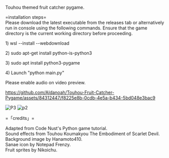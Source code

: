 Touhou themed fruit catcher pygame. 

=installation steps=
<br>
Please download the latest executable from the releases tab or alternatively run in console using the following commands. Ensure that the game directory is the current working directory before proceeding.

<p>1) wsl --install --webdownload</p>
<p>2) sudo apt-get install python-is-python3</p>
<p>3) sudo apt install python3-pygame</p>
<p>4) Launch "python main.py"</p>

Please enable audio on video preview.

https://github.com/Aldanoah/Touhou-Fruit-Catcher-Pygame/assets/84312447/f8225e8b-0cdb-4e5a-b434-5bd048e3bac9


![P3](https://github.com/Aldanoah/Touhou-Fruit-Catcher-Pygame/assets/84312447/2472ac8d-1d7c-4fa0-adbd-d774504f5037)
![p2](https://github.com/Aldanoah/Touhou-Fruit-Catcher-Pygame/assets/84312447/259c6f58-1c8b-4c12-bb96-8833bf280994)


=「credits」=
<p>Adapted from Code Nust's Python game tutorial. <br> Sound effects from Touhou Koumakyou The Embodiment of Scarlet Devil. <br> Background image by Hanamoto410. <br> Sanae icon by Notepad Frenzy. <br> Fruit sprites by Nikoichu.
